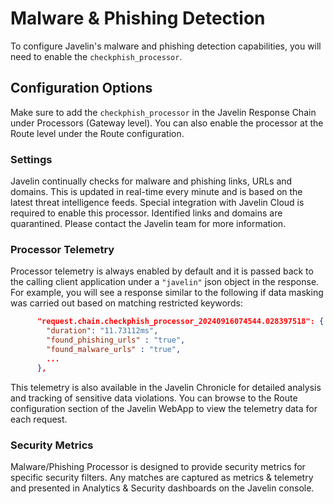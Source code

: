 # Malware & Phishing Detection

To configure Javelin's malware and phishing detection capabilities, you will need to enable the `checkphish_processor`.

## Configuration Options

Make sure to add the `checkphish_processor` in the Javelin Response Chain under Processors (Gateway level). You can also enable the processor at the Route level under the Route configuration.

### Settings

Javelin continually checks for malware and phishing links, URLs and domains. This is updated in real-time every minute and is based on the latest threat intelligence feeds. Special integration with Javelin Cloud is required to enable this processor. Identified links and domains are quarantined. Please contact the Javelin team for more information.

### Processor Telemetry

Processor telemetry is always enabled by default and it is passed back to the calling client application under a `"javelin"` json object in the response. For example, you will see a response similar to the following if data masking was carried out based on matching restricted keywords:

```json
      "request.chain.checkphish_processor_20240916074544.028397518": {
        "duration": "11.73112ms",
        "found_phishing_urls" : "true",
        "found_malware_urls" : "true",
        ...
      },
```

This telemetry is also available in the Javelin Chronicle for detailed analysis and tracking of sensitive data violations. You can browse to the Route configuration section of the Javelin WebApp to view the telemetry data for each request.

### Security Metrics

Malware/Phishing Processor is designed to provide security metrics for specific security filters. Any matches are captured as metrics & telemetry and presented in Analytics & Security dashboards on the Javelin console.
